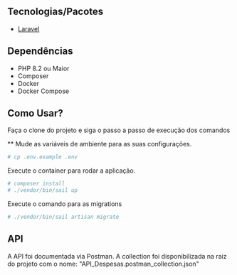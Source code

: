 ## Tecnologias/Pacotes

- [Laravel](https://laravel.com/docs/master)

## Dependências

- PHP 8.2 ou Maior
- Composer
- Docker
- Docker Compose

## Como Usar?

Faça o clone do projeto e siga o passo a passo de execução dos comandos


** Mude as variáveis de ambiente para as suas configurações.
```bash
# cp .env.example .env
```

Execute o container para rodar a aplicação.

```bash
# composer install
# ./vendor/bin/sail up
```

Execute o comando para as migrations

```bash
# ./vendor/bin/sail artisan migrate
```


## API

A API foi documentada via Postman. A collection foi disponibilizada na raiz do projeto com o nome: "API_Despesas.postman_collection.json"
